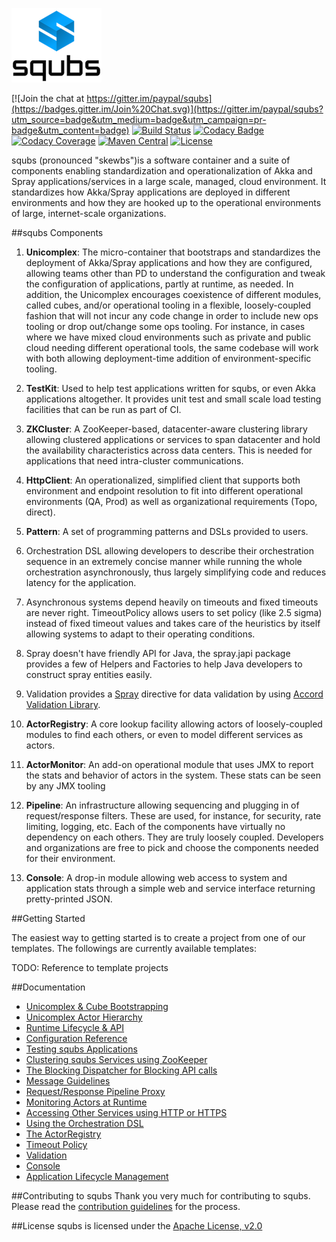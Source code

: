 ![image](docs/img/squbs-logo-transparent.png)

[![Join the chat at https://gitter.im/paypal/squbs](https://badges.gitter.im/Join%20Chat.svg)](https://gitter.im/paypal/squbs?utm_source=badge&utm_medium=badge&utm_campaign=pr-badge&utm_content=badge)
[![Build Status](https://travis-ci.org/paypal/squbs.svg?branch=master)](https://travis-ci.org/paypal/squbs)
[![Codacy Badge](https://api.codacy.com/project/badge/57368c396cb649c590e4ba678675e55c)](https://www.codacy.com/app/akara-sucharitakul/squbs)
[![Codacy Coverage](https://api.codacy.com/project/badge/coverage/57368c396cb649c590e4ba678675e55c)](https://www.codacy.com/app/akara-sucharitakul/squbs)
[![Maven Central](https://maven-badges.herokuapp.com/maven-central/org.squbs/squbs-unicomplex_2.11/badge.svg?style=flat)](http://search.maven.org/#search|ga|1|g:org.squbs)
[![License](http://img.shields.io/:license-Apache%202-red.svg)](http://www.apache.org/licenses/LICENSE-2.0.txt)

squbs (pronounced "skewbs")is a software container and a suite of components enabling standardization and operationalization of Akka and Spray applications/services in a large scale, managed, cloud environment. It standardizes how Akka/Spray applications are deployed in different environments and how they are hooked up to the operational environments of large, internet-scale organizations.

##squbs Components

1. **Unicomplex**: The micro-container that bootstraps and standardizes the deployment of Akka/Spray applications and how they are configured, allowing teams other than PD to understand the configuration and tweak the configuration of applications, partly at runtime, as needed. In addition, the Unicomplex encourages coexistence of different modules, called cubes, and/or operational tooling in a flexible, loosely-coupled fashion that will not incur any code change in order to include new ops tooling or drop out/change some ops tooling. For instance, in cases where we have mixed cloud environments such as private and public cloud needing different operational tools, the same codebase will work with both allowing deployment-time addition of environment-specific tooling.

2. **TestKit**: Used to help test applications written for squbs, or even Akka applications altogether. It provides unit test and small scale load testing facilities that can be run as part of CI.

3. **ZKCluster**: A ZooKeeper-based, datacenter-aware clustering library allowing clustered applications or services to span datacenter and hold the availability characteristics across data centers. This is needed for applications that need intra-cluster communications.

4. **HttpClient**: An operationalized, simplified client that supports both environment and endpoint resolution to fit into different operational environments (QA, Prod) as well as organizational requirements (Topo, direct).

5. **Pattern**: A set of programming patterns and DSLs provided to users. 
  1. Orchestration DSL allowing developers to describe their orchestration sequence in an extremely concise manner while running the whole orchestration asynchronously, thus largely simplifying code and reduces latency for the application.
  2. Asynchronous systems depend heavily on timeouts and fixed timeouts are never right. TimeoutPolicy allows users to set policy (like 2.5 sigma) instead of fixed timeout values and takes care of the heuristics by itself allowing systems to adapt to their operating conditions.
  3. Spray doesn't have friendly API for Java, the spray.japi package provides a few of Helpers and Factories to help Java developers to construct spray entities easily.
  4. Validation provides a [Spray](http://spray.io) directive for data validation by using [Accord Validation Library](http://wix.github.io/accord/).

6. **ActorRegistry**: A core lookup facility allowing actors of loosely-coupled modules to find each others, or even to model different services as actors.

7. **ActorMonitor**: An add-on operational module that uses JMX to report the stats and behavior of actors in the system. These stats can be seen by any JMX tooling

8. **Pipeline**: An infrastructure allowing sequencing and plugging in of request/response filters. These are used, for instance, for security, rate limiting, logging, etc.
Each of the components have virtually no dependency on each others. They are truly loosely coupled. Developers and organizations are free to pick and choose the components needed for their environment.

9. **Console**: A drop-in module allowing web access to system and application stats through a simple web and service interface returning pretty-printed JSON.

##Getting Started

The easiest way to getting started is to create a project from one of our templates. The followings are currently available templates:

TODO: Reference to template projects

##Documentation
* [Unicomplex & Cube Bootstrapping](docs/bootstrap.md)
* [Unicomplex Actor Hierarchy](docs/actor-hierarchy.md)
* [Runtime Lifecycle & API](docs/lifecycle.md)
* [Configuration Reference](docs/configuration.md)
* [Testing squbs Applications](docs/testing.md)
* [Clustering squbs Services using ZooKeeper](docs/zkcluster.md)
* [The Blocking Dispatcher for Blocking API calls](docs/blocking-dispatcher.md)
* [Message Guidelines](docs/messages.md)
* [Request/Response Pipeline Proxy](docs/pipeline.md)
* [Monitoring Actors at Runtime](docs/monitor.md)
* [Accessing Other Services using HTTP or HTTPS](docs/httpclient.md)
* [Using the Orchestration DSL](docs/orchestration_dsl.md)
* [The ActorRegistry](docs/registry.md)
* [Timeout Policy](docs/timeoutpolicy.md)
* [Validation](docs/validation.md)
* [Console](docs/console.md)
* [Application Lifecycle Management](docs/packaging.md)

##Contributing to squbs
Thank you very much for contributing to squbs. Please read the [contribution guidelines](CONTRIBUTING.md) for the process.

##License
squbs is licensed under the [Apache License, v2.0](LICENSE.txt)
